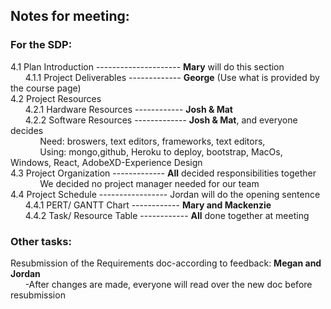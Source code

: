 ## Notes for meeting:  

### For the SDP:  
4.1 Plan Introduction --------------------- **Mary** will do this section    
&nbsp;&nbsp;&nbsp;&nbsp;&nbsp;&nbsp;4.1.1 Project Deliverables ------------- **George** (Use what is provided by the course page)  
4.2 Project Resources  
&nbsp;&nbsp;&nbsp;&nbsp;&nbsp;&nbsp;4.2.1 Hardware Resources ------------ **Josh & Mat**  
&nbsp;&nbsp;&nbsp;&nbsp;&nbsp;&nbsp;4.2.2 Software Resources ------------- **Josh & Mat**, and everyone decides  
&nbsp;&nbsp;&nbsp;&nbsp;&nbsp;&nbsp;&nbsp;&nbsp;&nbsp;&nbsp;&nbsp;&nbsp;Need: broswers, text editors, frameworks, text editors,  
&nbsp;&nbsp;&nbsp;&nbsp;&nbsp;&nbsp;&nbsp;&nbsp;&nbsp;&nbsp;&nbsp;&nbsp;Using: mongo,github, Heroku to deploy, bootstrap, MacOs, Windows, React, AdobeXD-Experience Design  
4.3 Project Organization ------------- **All** decided responsibilities together  
&nbsp;&nbsp;&nbsp;&nbsp;&nbsp;&nbsp;&nbsp;&nbsp;&nbsp;&nbsp;&nbsp;&nbsp;We decided no project manager needed for our team  
4.4 Project Schedule ----------------- Jordan will do the opening sentence  
&nbsp;&nbsp;&nbsp;&nbsp;&nbsp;&nbsp;4.4.1 PERT/ GANTT Chart ------------ **Mary and Mackenzie**  
&nbsp;&nbsp;&nbsp;&nbsp;&nbsp;&nbsp;4.4.2 Task/ Resource Table ------------ **All** done together at meeting  

### Other tasks:  
Resubmission of the Requirements doc-according to feedback: **Megan and Jordan**  
&nbsp;&nbsp;&nbsp;&nbsp;&nbsp;&nbsp;-After changes are made, everyone will read over the new doc before resubmission  



